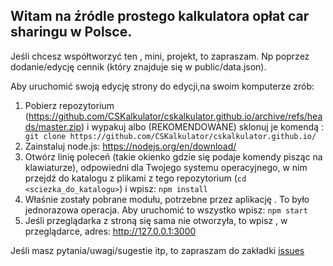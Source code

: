 ## Witam na źródle prostego kalkulatora opłat car sharingu w Polsce. 

Jeśli chcesz współtworzyć ten , mini, projekt, to zapraszam. Np poprzez dodanie/edycję cennik (który znajduje się w public/data.json).

Aby uruchomić swoją edycję strony do edycji,na swoim komputerze zrób:

1. Pobierz repozytorium (https://github.com/CSKalkulator/cskalkulator.github.io/archive/refs/heads/master.zip) i wypakuj albo (REKOMENDOWANE) sklonuj je komendą : ``` git clone https://github.com/CSKalkulator/cskalkulator.github.io/```
2. Zainstaluj node.js: https://nodejs.org/en/download/ 
3. Otwórz linię poleceń (takie okienko gdzie się podaje komendy pisząc na klawiaturze), odpowiedni dla Twojego systemu operacyjnego, w nim przejdź do katalogu z plikami z tego repozytorium (``cd <sciezka_do_katalogu>``) i wpisz: 
```npm install```
4. Właśnie zostały pobrane modułu, potrzebne przez aplikację . To było jednorazowa operacja. Aby uruchomić to wszystko wpisz: ```npm start```
5. Jeśli przeglądarka z stroną się sama nie otworzyła, to wpisz , w przeglądarce, adres: http://127.0.0.1:3000 

Jeśli masz pytania/uwagi/sugestie itp, to zapraszam do zakładki [issues](https://github.com/CSKalkulator/cskalkulator.github.io/issues)

